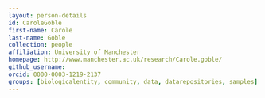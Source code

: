 ```yaml
---
layout: person-details
id: CaroleGoble
first-name: Carole
last-name: Goble
collection: people
affiliation: University of Manchester
homepage: http://www.manchester.ac.uk/research/Carole.goble/
github_username:
orcid: 0000-0003-1219-2137
groups: [biologicalentity, community, data, datarepositories, samples]
---
```

